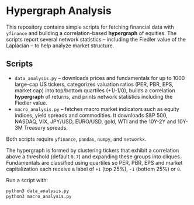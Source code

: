 # Hypergraph Analysis

This repository contains simple scripts for fetching financial data with `yfinance` and building a correlation-based **hypergraph** of equities. The scripts report several network statistics – including the Fiedler value of the Laplacian – to help analyze market structure.

## Scripts

- `data_analysis.py` – downloads prices and fundamentals for up to 1000 large-cap US tickers, categorizes valuation ratios (PER, PBR, EPS, market cap) into top/bottom quartiles (+1/‑1/0), builds a correlation **hypergraph** of returns, and prints network statistics including the Fiedler value.
- `macro_analysis.py` – fetches macro market indicators such as equity indices, yield spreads and commodities.
  It downloads S&P 500, NASDAQ, VIX, JPY/USD, EURO/USD, gold, WTI and the 10Y-2Y and 10Y-3M Treasury spreads.

Both scripts require `yfinance`, `pandas`, `numpy`, and `networkx`.

The hypergraph is formed by clustering tickers that exhibit a correlation above a threshold (default ``0.7``) and expanding these groups into cliques. Fundamentals are classified using quartiles so PER, PBR, EPS and market capitalization each receive a label of ``+1`` (top 25%), ``-1`` (bottom 25%) or ``0``.

Run a script with:

```bash
python3 data_analysis.py
python3 macro_analysis.py
```
